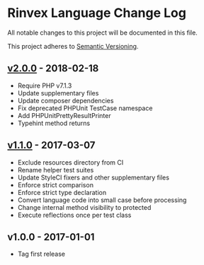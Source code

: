 # Rinvex Language Change Log

All notable changes to this project will be documented in this file.

This project adheres to [Semantic Versioning](CONTRIBUTING.md).


## [v2.0.0] - 2018-02-18
- Require PHP v7.1.3
- Update supplementary files
- Update composer dependencies
- Fix deprecated PHPUnit TestCase namespace
- Add PHPUnitPrettyResultPrinter
- Typehint method returns

## [v1.1.0] - 2017-03-07
- Exclude resources directory from CI
- Rename helper test suites
- Update StyleCI fixers and other supplementary files
- Enforce strict comparison
- Enforce strict type declaration
- Convert language code into small case before processing
- Change internal method visibility to protected
- Execute reflections once per test class

## v1.0.0 - 2017-01-01
- Tag first release

[v2.0.0]: https://github.com/rinvex/language/compare/v1.1.0...v2.0.0
[v1.1.0]: https://github.com/rinvex/language/compare/v1.0.0...v1.1.0

